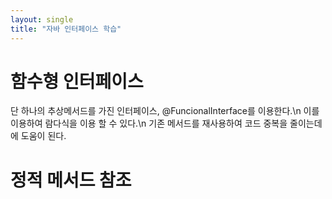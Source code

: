```yaml
---
layout: single
title: "자바 인터페이스 학습"
---
```


# 함수형 인터페이스
단 하나의 추상메서드를 가진 인터페이스, @FuncionalInterface를 이용한다.\n
이를 이용하여 람다식을 이용 할 수 있다.\n 기존 메서드를 재사용하여 코드 중복을 줄이는데에 도움이 된다.

# 정적 메서드 참조

